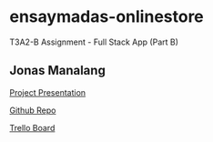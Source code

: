 # ensaymadas-onlinestore

T3A2-B Assignment - Full Stack App (Part B)
## Jonas Manalang

[Project Presentation](https://youtu.be/XSOCeo7UUNg)

[Github Repo](https://github.com/jbm-coder/ensaymadas-onlinestore)

[Trello Board](https://trello.com/b/CmnTLZHh/ensaymadas)